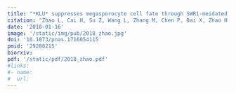 ```yaml
---
title: "*KLU* suppresses megasporocyte cell fate through SWR1-meidated activation of *WRKY28* expression in *Arabidopsis*"
citation: "Zhao L, Cai H, Su Z, Wang L, Zhang M, Chen P, Dai X, Zhao H, **Palanivelu R**, Chen X, and Qin Y. *PNAS*. 2018."
date: '2018-01-16'
image: '/static/img/pub/2018_zhao.jpg'
doi: '10.1073/pnas.1716054115'
pmid: '29288215'
biorxiv:
pdf: '/static/pdf/2018_zhao.pdf'
#links:
#- name: 
#  url: 
---
```

